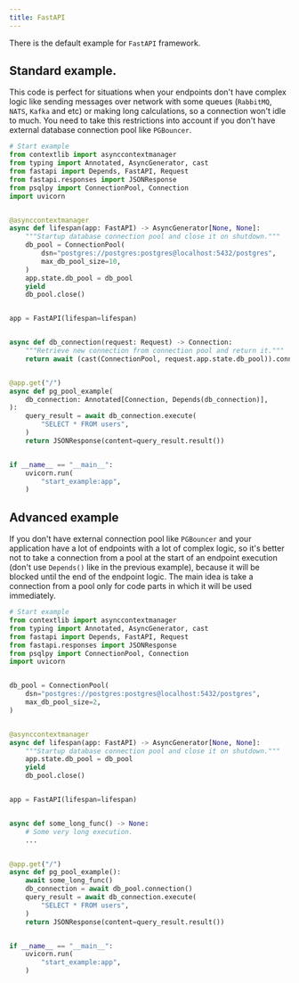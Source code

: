 ```yaml
---
title: FastAPI
---
```


There is the default example for `FastAPI` framework.

## Standard example.

This code is perfect for situations when your endpoints don't have complex logic
like sending messages over network with some queues (`RabbitMQ`, `NATS`, `Kafka` and etc)
or making long calculations, so a connection won't idle to much.
You need to take this restrictions into account if you don't have external database connection pool
like `PGBouncer`.

```python
# Start example
from contextlib import asynccontextmanager
from typing import Annotated, AsyncGenerator, cast
from fastapi import Depends, FastAPI, Request
from fastapi.responses import JSONResponse
from psqlpy import ConnectionPool, Connection
import uvicorn


@asynccontextmanager
async def lifespan(app: FastAPI) -> AsyncGenerator[None, None]:
    """Startup database connection pool and close it on shutdown."""
    db_pool = ConnectionPool(
        dsn="postgres://postgres:postgres@localhost:5432/postgres",
        max_db_pool_size=10,
    )
    app.state.db_pool = db_pool
    yield
    db_pool.close()


app = FastAPI(lifespan=lifespan)


async def db_connection(request: Request) -> Connection:
    """Retrieve new connection from connection pool and return it."""
    return await (cast(ConnectionPool, request.app.state.db_pool)).connection()


@app.get("/")
async def pg_pool_example(
    db_connection: Annotated[Connection, Depends(db_connection)],
):
    query_result = await db_connection.execute(
        "SELECT * FROM users",
    )
    return JSONResponse(content=query_result.result())


if __name__ == "__main__":
    uvicorn.run(
        "start_example:app",
    )
```

## Advanced example

If you don't have external connection pool like `PGBouncer` and your application have a lot of endpoints with a lot of complex logic,
so it's better not to take a connection from a pool at the start of an endpoint execution (don't use `Depends()` like in the previous example), because it will be blocked until the end of the endpoint logic.
The main idea is take a connection from a pool only for code parts in which it will be used immediately.

```python
# Start example
from contextlib import asynccontextmanager
from typing import Annotated, AsyncGenerator, cast
from fastapi import Depends, FastAPI, Request
from fastapi.responses import JSONResponse
from psqlpy import ConnectionPool, Connection
import uvicorn


db_pool = ConnectionPool(
    dsn="postgres://postgres:postgres@localhost:5432/postgres",
    max_db_pool_size=2,
)


@asynccontextmanager
async def lifespan(app: FastAPI) -> AsyncGenerator[None, None]:
    """Startup database connection pool and close it on shutdown."""
    app.state.db_pool = db_pool
    yield
    db_pool.close()


app = FastAPI(lifespan=lifespan)


async def some_long_func() -> None:
    # Some very long execution.
    ...


@app.get("/")
async def pg_pool_example():
    await some_long_func()
    db_connection = await db_pool.connection()
    query_result = await db_connection.execute(
        "SELECT * FROM users",
    )
    return JSONResponse(content=query_result.result())


if __name__ == "__main__":
    uvicorn.run(
        "start_example:app",
    )
```
